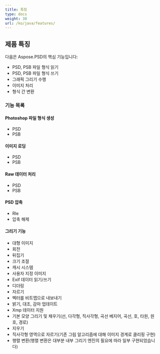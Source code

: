 ```yaml
---
title: 특징
type: docs
weight: 30
url: /ko/java/features/
---
```


## **제품 특징**
다음은 Aspose.PSD의 핵심 기능입니다:

- PSD, PSB 파일 형식 읽기
- PSD, PSB 파일 형식 쓰기
- 그래픽 그리기 수행
- 이미지 처리
- 형식 간 변환
### **기능 목록**
#### **Photoshop 파일 형식 생성**
- PSD
- PSB
#### **이미지 로딩**
- PSD
- PSB
#### **Raw 데이터 처리**
- PSD
- PSB
#### **PSD 압축**
- Rle
- 압축 해제
#### **그리기 기능**
- 대형 이미지
- 회전
- 뒤집기
- 크기 조절
- 캐시 시스템
- 사용자 지정 이미지
- Exif 데이터 읽기/쓰기
- 디더링
- 자르기
- 벡터를 비트맵으로 내보내기
- 밝기, 대조, 감마 업데이트
- Xmp 데이터 지원
- 기본 모양 그리기 및 채우기(선, 다각형, 직사각형, 곡선 베지어, 곡선, 호, 타원, 원호, 경로)
- 지우기
- 직사각형 영역으로 자르기(기존 그림 알고리즘에 대해 이미지 경계로 클리핑 구현)
- 행렬 변환(행렬 변환은 대부분 내부 그리기 엔진의 필요에 따라 일부 구현되었습니다)

